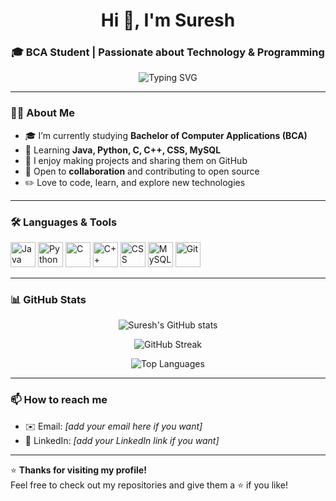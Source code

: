 <h1 align="center">Hi 👋, I'm Suresh</h1>
<h3 align="center">🎓 BCA Student | Passionate about Technology & Programming</h3>

<p align="center">
  <img src="https://readme-typing-svg.demolab.com?font=Fira+Code&size=20&duration=3000&pause=1000&multiline=true&center=true&width=600&height=60&color=00FFFF&background=00000000&vCenter=true&lines=Learning+Java%2C+Python%2C+C%2C+C%2B%2B%2C+CSS%2C+MySQL;Building+projects+and+sharing+on+GitHub;Open+to+collaboration+and+new+ideas!" alt="Typing SVG" />
</p>

---

### 👨‍💻 About Me
- 🎓 I’m currently studying **Bachelor of Computer Applications (BCA)**
- 🌱 Learning **Java, Python, C, C++, CSS, MySQL**
- 🚀 I enjoy making projects and sharing them on GitHub
- 🤝 Open to **collaboration** and contributing to open source
- ✏️ Love to code, learn, and explore new technologies

---

### 🛠️ Languages & Tools
<p align="left">
  <img src="https://cdn.jsdelivr.net/gh/devicons/devicon/icons/java/java-original.svg" width="40" height="40" alt="Java"/>
  <img src="https://cdn.jsdelivr.net/gh/devicons/devicon/icons/python/python-original.svg" width="40" height="40" alt="Python"/>
  <img src="https://cdn.jsdelivr.net/gh/devicons/devicon/icons/c/c-original.svg" width="40" height="40" alt="C"/>
  <img src="https://cdn.jsdelivr.net/gh/devicons/devicon/icons/cplusplus/cplusplus-original.svg" width="40" height="40" alt="C++"/>
  <img src="https://cdn.jsdelivr.net/gh/devicons/devicon/icons/css3/css3-original.svg" width="40" height="40" alt="CSS"/>
  <img src="https://cdn.jsdelivr.net/gh/devicons/devicon/icons/mysql/mysql-original.svg" width="40" height="40" alt="MySQL"/>
  <img src="https://cdn.jsdelivr.net/gh/devicons/devicon/icons/git/git-original.svg" width="40" height="40" alt="Git"/>
</p>

---

### 📊 GitHub Stats
<p align="center">
  <img src="https://github-readme-stats.vercel.app/api?username=sures-suresh&show_icons=true&theme=radical" alt="Suresh's GitHub stats"/>
</p>
<p align="center">
  <img src="https://github-readme-streak-stats.herokuapp.com/?user=sures-suresh&theme=radical" alt="GitHub Streak"/>
</p>
<p align="center">
  <img src="https://github-readme-stats.vercel.app/api/top-langs/?username=sures-suresh&layout=compact&theme=radical" alt="Top Languages"/>
</p>

---

### 📫 How to reach me
- ✉️ Email: *[add your email here if you want]*
- 💼 LinkedIn: *[add your LinkedIn link if you want]*

---

⭐ **Thanks for visiting my profile!**  
Feel free to check out my repositories and give them a ⭐ if you like!
